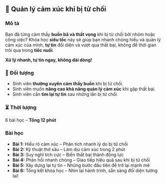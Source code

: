 ## 📌 Quản lý cảm xúc khi bị từ chối  

### Mô tả  
Bạn đã từng cảm thấy **buồn bã và thất vọng** khi bị từ chối bởi nhóm hoặc công việc? Khóa học **siêu tốc** này sẽ giúp bạn nhanh chóng hiểu và quản lý cảm xúc của mình, **tự tin** đối diện và vượt qua thất bại, không để thời gian trôi qua trong **tiếc nuối**.  

**Xử lý nhanh, tự tin ngay, không dài dòng!**  

### 🎯 Đối tượng  
- Sinh viên **thường xuyên cảm thấy buồn** khi bị từ chối.  
- Sinh viên muốn **nâng cao khả năng quản lý cảm xúc** khi gặp thất bại.  
- Sinh viên cần **tìm lại tự tin** sau những lần bị từ chối.  

### ⏳ Thời lượng  
6 bài học – **Tổng 12 phút**  

### Bài học  
- **Bài 1:** Hiểu rõ cảm xúc – Phân tích nhanh lý do bị từ chối  
- **Bài 2:** Kỹ thuật thở sâu – Làm dịu cảm xúc trong 2 phút  
- **Bài 3:** Suy nghĩ tích cực – Biến thất bại thành động lực  
- **Bài 4:** Phản hồi nhanh chóng – Giao tiếp hiệu quả sau khi bị từ chối  
- **Bài 5:** Xây dựng lại tự tin – Những bước đầu tiên để trở lại mạnh mẽ  
- **Bài 6:** Tổng kết khóa học – Nhìn lại hành trình, sẵn sàng đối diện tương lai!